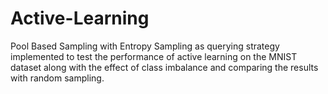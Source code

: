 # Active-Learning

Pool Based Sampling with Entropy Sampling as querying strategy implemented to test the performance of active learning on the MNIST dataset along with the effect of class imbalance and comparing the results with random sampling.
